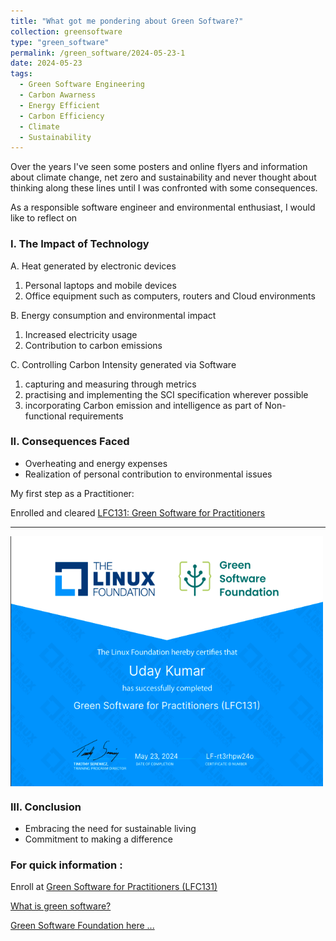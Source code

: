 ```yaml
---
title: "What got me pondering about Green Software?"
collection: greensoftware
type: "green_software"
permalink: /green_software/2024-05-23-1
date: 2024-05-23
tags:
  - Green Software Engineering 
  - Carbon Awarness
  - Energy Efficient
  - Carbon Efficiency
  - Climate
  - Sustainability 
---
```



Over the years I've seen some posters and online flyers and information about climate change, net zero and sustainability and never thought about thinking along these lines until I was confronted with some consequences.

As a responsible software engineer and environmental enthusiast, I would like to reflect on

###   I. The Impact of Technology

  A. Heat generated by electronic devices
  1. Personal laptops and mobile devices
  2. Office equipment such as computers, routers and Cloud environments

  B. Energy consumption and environmental impact
  1. Increased electricity usage
  2. Contribution to carbon emissions

  C. Controlling Carbon Intensity generated via Software
  1. capturing and measuring through metrics 
  2. practising and implementing the SCI specification wherever possible
  3. incorporating Carbon emission and intelligence as part of Non-functional requirements

### II. Consequences Faced
- Overheating and energy expenses
- Realization of personal contribution to environmental issues

My first step as a Practitioner:

Enrolled and cleared 
[LFC131: Green Software for Practitioners ](https://www.credly.com/badges/3bab9526-46f6-4f6c-8724-9264016cf93b/public_url) 



---
<img src="/images/green_software/Green_software_cert.png" alt="drawing" style="width:500px;height:400px;align=center" align="center"/>


### III. Conclusion
- Embracing the need for sustainable living
- Commitment to making a difference

### For quick information :
Enroll at [Green Software for Practitioners (LFC131) ](https://training.linuxfoundation.org/training/green-software-for-practitioners-lfc131)

[What is green software? ](https://greensoftware.foundation/articles/what-is-green-software)

[Green Software Foundation here ...](https://greensoftware.foundation/)
